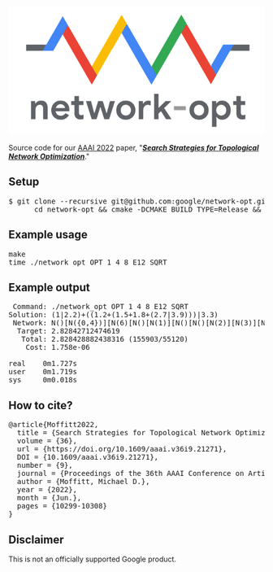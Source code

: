 <p align="center">
<img src="img/network-opt.png">
</p>

Source code for our [AAAI 2022](https://aaai-2022.virtualchair.net/poster_aaai21) paper, "[***Search Strategies for Topological Network Optimization***](https://doi.org/10.1609/aaai.v36i9.21271)."

## Setup

<pre>
$ git clone --recursive git@github.com:google/network-opt.git && \
      cd network-opt && cmake -DCMAKE_BUILD_TYPE=Release && make
</pre>

## Example usage

<pre>
make
time ./network_opt OPT 1 4 8 E12 SQRT
</pre>

## Example output

<pre>
 Command: ./network_opt OPT 1 4 8 E12 SQRT
Solution: (1|2.2)+((1.2+(1.5+1.8+(2.7|3.9)))|3.3)
 Network: N()[N({0,4})][N(6)[N()[N(1)][N()[N()[N(2)][N(3)][N({5,7})]]]]]
  Target: 2.82842712474619
   Total: 2.828428882438316 (155903/55120)
    Cost: 1.758e-06

real    0m1.727s
user    0m1.719s
sys     0m0.018s
</pre>

## How to cite?

<pre>
@article{Moffitt2022,
  title = {Search Strategies for Topological Network Optimization},
  volume = {36},
  url = {https://doi.org/10.1609/aaai.v36i9.21271},
  DOI = {10.1609/aaai.v36i9.21271},
  number = {9},
  journal = {Proceedings of the 36th AAAI Conference on Artificial Intelligence},
  author = {Moffitt, Michael D.},
  year = {2022},
  month = {Jun.},
  pages = {10299-10308}
}
</pre>

## Disclaimer

This is not an officially supported Google product.
